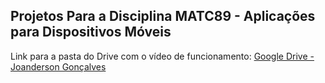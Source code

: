 ## Projetos Para a Disciplina MATC89 - Aplicações para Dispositivos Móveis 

Link para a pasta do Drive com o vídeo de funcionamento:
[Google Drive - Joanderson Gonçalves](https://drive.google.com/drive/folders/1EZAJRriYgR_NvCIPxeBrczKSH6ocJFo6?usp=sharing)
